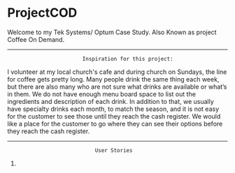 # ProjectCOD
Welcome to my Tek Systems/ Optum Case Study. Also Known as project Coffee On Demand.


-----------------------------------------------------------------------------------------------------------------------------------
                            Inspiration for this project:
I volunteer at my local church's cafe and during church on Sundays, the line for coffee gets pretty long.
Many people drink the same thing each week, but there are also many who are not sure what drinks are available
or what’s in them. We do not have enough menu board space to list out the ingredients and description of each drink.
In addition to that, we usually have specialty drinks each month, to match the season, and it is not easy for the
customer to see those until they reach the cash register. We would like a place for the customer to go where they can see their
options before they reach the cash register.

------------------------------------------------------------------------------------------------------------------------------------
                                User Stories
1. 
